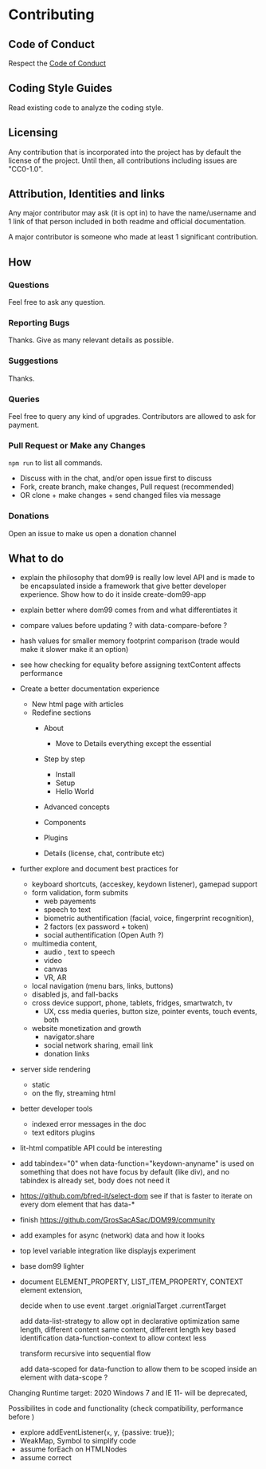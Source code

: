# Contributing


## Code of Conduct

Respect the [Code of Conduct](CODE_OF_CONDUCT.md)

## Coding Style Guides


Read existing code to analyze the coding style.


## Licensing

Any contribution that is incorporated into the project has by default the license of the project. Until then, all contributions including issues are "CC0-1.0".


## Attribution, Identities and links

Any major contributor may ask (it is opt in) to have the name/username and 1 link of that person included in both readme and official documentation.

A major contributor is someone who made at least 1 significant contribution.

## How

### Questions

Feel free to ask any question.


### Reporting Bugs

Thanks. Give as many relevant details as possible.


### Suggestions

Thanks.


### Queries

Feel free to query any kind of upgrades. Contributors are allowed to ask for payment.


### Pull Request or Make any Changes

`npm run` to list all commands.


 * Discuss with in the chat, and/or open issue first to discuss
 * Fork, create branch, make changes, Pull request (recommended)
 * OR clone + make changes + send changed files via message


### Donations

Open an issue to make us open a donation channel


## What to do


 * explain the philosophy that dom99 is really low level API and is made to be encapsulated inside a framework that give better developer experience. Show how to do it inside create-dom99-app
 * explain better where dom99 comes from and what differentiates it
 * compare values before updating ? with data-compare-before ?
 * hash values for smaller memory footprint comparison (trade would make it slower make it an option)
 * see how checking for equality before assigning textContent affects performance
 * Create a better documentation experience
	* New html page with articles
	* Redefine sections
		* About
			* Move to Details everything except the essential
		* Step by step
			* Install
			* Setup
			* Hello World

		* Advanced concepts
		* Components
		* Plugins
		* Details (license, chat, contribute etc)

 * further explore and document best practices for
    * keyboard shortcuts, (acceskey, keydown listener), gamepad support
    * form validation, form submits
        * web payements
        * speech to text
        * biometric authentification (facial, voice, fingerprint recognition),
        * 2 factors (ex password + token)
        * social authentification (Open Auth ?)
    * multimedia content,
        * audio , text to speech
        * video
        * canvas
        * VR, AR
    * local navigation (menu bars, links, buttons)
    * disabled js, and fall-backs
    * cross device support, phone, tablets, fridges, smartwatch, tv
        * UX, css media queries, button size, pointer events, touch events, both
    * website monetization and growth
        * navigator.share
        * social network sharing, email link
        * donation links
 * server side rendering
    * static
    * on the fly, streaming html
 * better developer tools
    * indexed error messages in the doc
    * text editors plugins
 * lit-html compatible API could be interesting
 * add tabindex="0" when data-function="keydown-anyname" is used on something that does not have focus by default (like div), and no tabindex is already set, body does not need it
 * https://github.com/bfred-it/select-dom see if that is faster to iterate on every dom element
 that has data-*
 * finish https://github.com/GrosSacASac/DOM99/community
 * add examples for async (network) data and how it looks
 * top level variable integration like displayjs experiment
 * base dom99 lighter
 * document ELEMENT_PROPERTY, LIST_ITEM_PROPERTY, CONTEXT element extension,


    decide when to use event
        .target
        .orignialTarget
        .currentTarget

    add data-list-strategy to allow opt in declarative optimization
        same length, different content
        same content, different length
        key based identification
    data-function-context to allow context less

    transform recursive into sequential flow

    add data-scoped for data-function to allow them to be
    scoped inside an element with data-scope ?

Changing Runtime target: 2020
Windows 7 and IE 11- will be deprecated,

Possibilites in code and functionality
(check compatibility, performance before )

 * explore addEventListener(`x`, y, {passive: true});
 * WeakMap, Symbol to simplify code
 * assume forEach on HTMLNodes
 * assume correct <template> implementation
 * assume custom elements support
 * document.createTreeWalker
